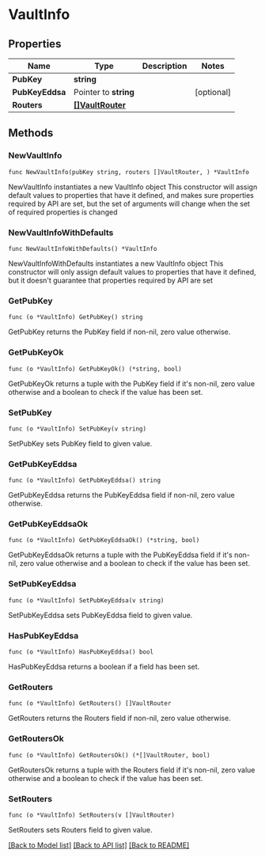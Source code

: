 # VaultInfo

## Properties

Name | Type | Description | Notes
------------ | ------------- | ------------- | -------------
**PubKey** | **string** |  | 
**PubKeyEddsa** | Pointer to **string** |  | [optional] 
**Routers** | [**[]VaultRouter**](VaultRouter.md) |  | 

## Methods

### NewVaultInfo

`func NewVaultInfo(pubKey string, routers []VaultRouter, ) *VaultInfo`

NewVaultInfo instantiates a new VaultInfo object
This constructor will assign default values to properties that have it defined,
and makes sure properties required by API are set, but the set of arguments
will change when the set of required properties is changed

### NewVaultInfoWithDefaults

`func NewVaultInfoWithDefaults() *VaultInfo`

NewVaultInfoWithDefaults instantiates a new VaultInfo object
This constructor will only assign default values to properties that have it defined,
but it doesn't guarantee that properties required by API are set

### GetPubKey

`func (o *VaultInfo) GetPubKey() string`

GetPubKey returns the PubKey field if non-nil, zero value otherwise.

### GetPubKeyOk

`func (o *VaultInfo) GetPubKeyOk() (*string, bool)`

GetPubKeyOk returns a tuple with the PubKey field if it's non-nil, zero value otherwise
and a boolean to check if the value has been set.

### SetPubKey

`func (o *VaultInfo) SetPubKey(v string)`

SetPubKey sets PubKey field to given value.


### GetPubKeyEddsa

`func (o *VaultInfo) GetPubKeyEddsa() string`

GetPubKeyEddsa returns the PubKeyEddsa field if non-nil, zero value otherwise.

### GetPubKeyEddsaOk

`func (o *VaultInfo) GetPubKeyEddsaOk() (*string, bool)`

GetPubKeyEddsaOk returns a tuple with the PubKeyEddsa field if it's non-nil, zero value otherwise
and a boolean to check if the value has been set.

### SetPubKeyEddsa

`func (o *VaultInfo) SetPubKeyEddsa(v string)`

SetPubKeyEddsa sets PubKeyEddsa field to given value.

### HasPubKeyEddsa

`func (o *VaultInfo) HasPubKeyEddsa() bool`

HasPubKeyEddsa returns a boolean if a field has been set.

### GetRouters

`func (o *VaultInfo) GetRouters() []VaultRouter`

GetRouters returns the Routers field if non-nil, zero value otherwise.

### GetRoutersOk

`func (o *VaultInfo) GetRoutersOk() (*[]VaultRouter, bool)`

GetRoutersOk returns a tuple with the Routers field if it's non-nil, zero value otherwise
and a boolean to check if the value has been set.

### SetRouters

`func (o *VaultInfo) SetRouters(v []VaultRouter)`

SetRouters sets Routers field to given value.



[[Back to Model list]](../README.md#documentation-for-models) [[Back to API list]](../README.md#documentation-for-api-endpoints) [[Back to README]](../README.md)


